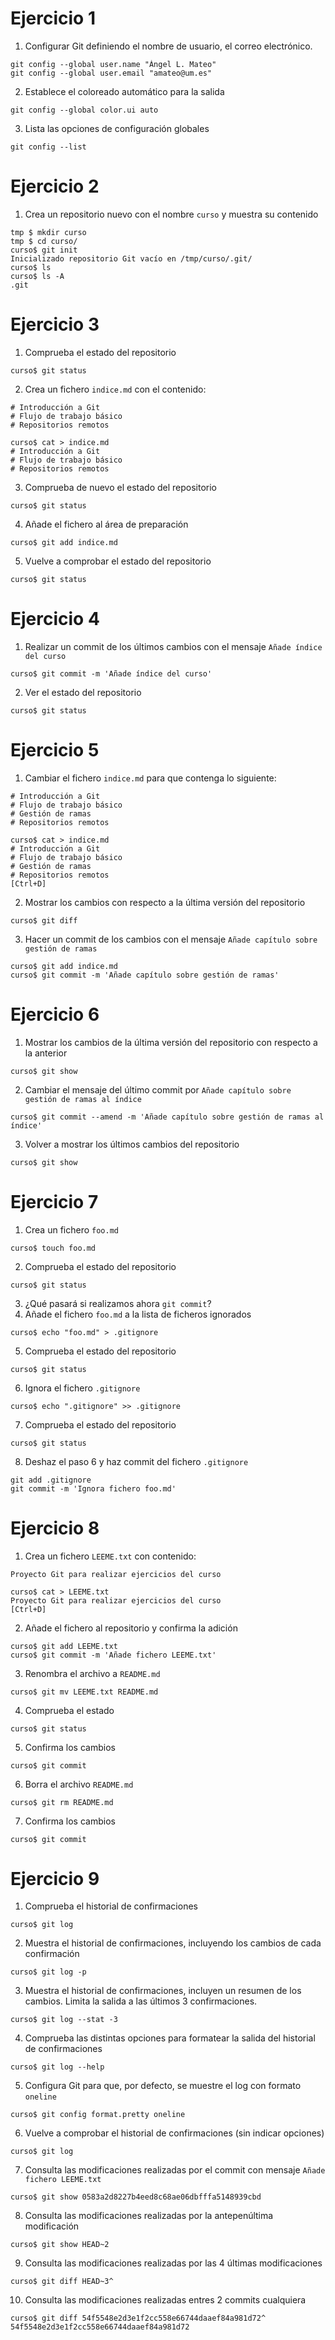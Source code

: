 # Ejercicio 1

1. Configurar Git definiendo el nombre de usuario, el correo electrónico.
  ```console
  git config --global user.name "Ángel L. Mateo"
  git config --global user.email "amateo@um.es"
  ```
2. Establece el coloreado automático para la salida
  ```console
  git config --global color.ui auto
  ```
3. Lista las opciones de configuración globales
  ```console
  git config --list
  ```

# Ejercicio 2

1. Crea un repositorio nuevo con el nombre `curso` y muestra su contenido
  ```console
  tmp $ mkdir curso
  tmp $ cd curso/
  curso$ git init
  Inicializado repositorio Git vacío en /tmp/curso/.git/
  curso$ ls
  curso$ ls -A
  .git
  ```

# Ejercicio 3

1. Comprueba el estado del repositorio
  ```console
  curso$ git status
  ```
2. Crea un fichero `indice.md` con el contenido:
  ```
  # Introducción a Git
  # Flujo de trabajo básico
  # Repositorios remotos
  ```
  ```console
  curso$ cat > indice.md
  # Introducción a Git
  # Flujo de trabajo básico
  # Repositorios remotos
  ```
3. Comprueba de nuevo el estado del repositorio
  ```console
  curso$ git status
  ```
4. Añade el fichero al área de preparación
  ```console
  curso$ git add indice.md
  ```
5. Vuelve a comprobar el estado del repositorio
  ```console
  curso$ git status
  ```

# Ejercicio 4

1. Realizar un commit de los últimos cambios con el mensaje `Añade índice del curso`
  ```console
  curso$ git commit -m 'Añade índice del curso'
  ```
2. Ver el estado del repositorio
  ```console
  curso$ git status
  ```

# Ejercicio 5

1. Cambiar el fichero `indice.md` para que contenga lo siguiente:
  ```
  # Introducción a Git
  # Flujo de trabajo básico
  # Gestión de ramas
  # Repositorios remotos
  ```
  ```console
  curso$ cat > indice.md
  # Introducción a Git
  # Flujo de trabajo básico
  # Gestión de ramas
  # Repositorios remotos
  [Ctrl+D]
  ```
2. Mostrar los cambios con respecto a la última versión del repositorio
  ```console
  curso$ git diff
  ```
3. Hacer un commit de los cambios con el mensaje `Añade capítulo sobre gestión de ramas`
  ```console
  curso$ git add indice.md
  curso$ git commit -m 'Añade capítulo sobre gestión de ramas'
  ```

# Ejercicio 6

1. Mostrar los cambios de la última versión del repositorio con respecto a la anterior
  ```console
  curso$ git show
  ```
2. Cambiar el mensaje del último commit por `Añade capítulo sobre gestión de ramas al índice`
  ```console
  curso$ git commit --amend -m 'Añade capítulo sobre gestión de ramas al índice'
  ```
3. Volver a mostrar los últimos cambios del repositorio
  ```console
  curso$ git show
  ```

# Ejercicio 7

1. Crea un fichero `foo.md`
  ```console
  curso$ touch foo.md
  ```
2. Comprueba el estado del repositorio
  ```console
  curso$ git status
  ```
3. ¿Qué pasará si realizamos ahora `git commit`?
3. Añade el fichero `foo.md` a la lista de ficheros ignorados
  ```
  curso$ echo "foo.md" > .gitignore
  ```
5. Comprueba el estado del repositorio
  ```console
  curso$ git status
  ```
6. Ignora el fichero `.gitignore`
  ```console
  curso$ echo ".gitignore" >> .gitignore
  ```
7. Comprueba el estado del repositorio
  ```console
  curso$ git status
  ```
8. Deshaz el paso 6 y haz commit del fichero `.gitignore`
  ```console
  git add .gitignore
  git commit -m 'Ignora fichero foo.md'
  ```

# Ejercicio 8

1. Crea un fichero `LEEME.txt` con contenido:
  ```
  Proyecto Git para realizar ejercicios del curso
  ```
  ```console
  curso$ cat > LEEME.txt
  Proyecto Git para realizar ejercicios del curso
  [Ctrl+D]
  ```
2. Añade el fichero al repositorio y confirma la adición
  ```console
  curso$ git add LEEME.txt
  curso$ git commit -m 'Añade fichero LEEME.txt'
  ```
3. Renombra el archivo a `README.md`
  ```console
  curso$ git mv LEEME.txt README.md
  ```
4. Comprueba el estado
  ```console
  curso$ git status
  ```
5. Confirma los cambios
  ```console
  curso$ git commit
  ```
6. Borra el archivo `README.md`
  ```console
  curso$ git rm README.md
  ```
7. Confirma los cambios
  ```console
  curso$ git commit
  ```

# Ejercicio 9

1. Comprueba el historial de confirmaciones
  ```console
  curso$ git log
  ```
2. Muestra el historial de confirmaciones, incluyendo los cambios de cada confirmación
  ```console
  curso$ git log -p
  ```
3. Muestra el historial de confirmaciones, incluyen un resumen de los cambios. Limita la salida a las últimos 3 confirmaciones.
  ```console
  curso$ git log --stat -3
  ```
4. Comprueba las distintas opciones para formatear la salida del historial de confirmaciones
  ```console
  curso$ git log --help
  ```
5. Configura Git para que, por defecto, se muestre el log con formato `oneline`
  ```console
  curso$ git config format.pretty oneline
  ```
6. Vuelve a comprobar el historial de confirmaciones (sin indicar opciones)
  ```console
  curso$ git log
  ```
7. Consulta las modificaciones realizadas por el commit con mensaje `Añade fichero LEEME.txt`
  ```console
  curso$ git show 0583a2d8227b4eed8c68ae06dbfffa5148939cbd
  ```
8. Consulta las modificaciones realizadas por la antepenúltima modificación
  ```console
  curso$ git show HEAD~2
  ```
9. Consulta las modificaciones realizadas por las 4 últimas modificaciones
  ```console
  curso$ git diff HEAD~3^
  ```
10. Consulta las modificaciones realizadas entres 2 commits cualquiera
  ```console
  curso$ git diff 54f5548e2d3e1f2cc558e66744daaef84a981d72^ 54f5548e2d3e1f2cc558e66744daaef84a981d72
  ```

